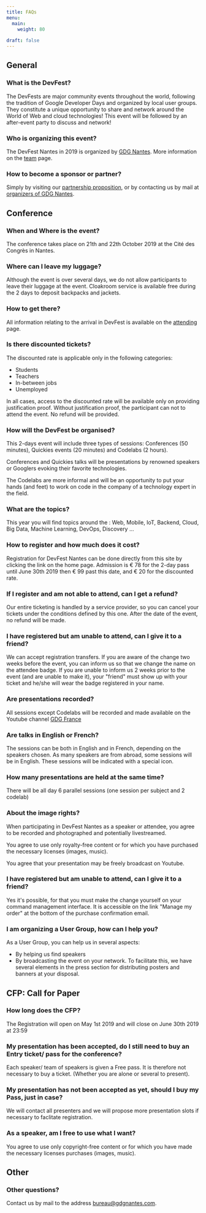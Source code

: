 ```yaml
---
title: FAQs
menu:
  main:
    weight: 80
    
draft: false
---
```


## General

### What is the DevFest?
The DevFests are major community events throughout the world, following the tradition of Google Developer Days and organized by local user groups. They constitute a unique opportunity to share and network around the World of Web and cloud technologies! This event will be followed by an after-event party to discuss and network!

### Who is organizing this event?
The DevFest Nantes in 2019 is organized by <a href='http://gdgnantes.com' target='_blank'>GDG Nantes</a>. More information on the [team](../team/) page.

### How to become a sponsor or partner?
Simply by visiting our <a href='https://drive.google.com/open?id=12jZAT4lXvkswDJcdrki1Re1-qnwyvXed' target='_blank'>partnership proposition</a>, or by contacting us by mail at <a href='mailto:bureau@gdgnantes.com'>organizers of GDG Nantes</a>.


## Conference

### When and Where is the event?
The conference takes place on 21th and 22th October 2019 at the Cité des Congrès in Nantes.

### Where can I leave my luggage?
Although the event is over several days, we do not allow participants to leave their luggage at the event. Cloakroom service is available free during the 2 days to deposit backpacks and jackets.

### How to get there?
All information relating to the arrival in DevFest is available on the [attending](../attending/) page.

### Is there discounted tickets?
The discounted rate is applicable only in the following categories:

 - Students
 - Teachers
 - In-between jobs
 - Unemployed

In all cases, access to the discounted rate will be available only on providing justification proof. Without justification proof, the participant can not to attend the event. No refund will be provided.

### How will the DevFest be organised?
This 2-days event will include three types of sessions: Conferences (50 minutes), Quickies events (20 minutes) and Codelabs (2 hours).

Conferences and Quickies talks will be presentations by renowned speakers or Googlers evoking their favorite technologies.

The Codelabs are more informal and will be an opportunity to put your hands (and feet) to work on code in the company of a technology expert in the field.

### What are the topics?
This year you will find topics around the : Web, Mobile, IoT, Backend, Cloud, Big Data, Machine Learning, DevOps, Discovery ...

### How to register and how much does it cost?
Registration for DevFest Nantes can be done directly from this site by clicking the link on the home page. Admission is € 78 for the 2-day pass until June 30th 2019 then € 99 past this date, and € 20 for the discounted rate.

### If I register and am not able to attend, can I get a refund?
Our entire ticketing is handled by a service provider, so you can cancel your tickets under the conditions defined by this one. After the date of the event, no refund will be made.

### I have registered but am unable to attend, can I give it to a friend?
We can accept registration transfers. If you are aware of the change two weeks before the event, you can inform us so that we change the name on the attendee badge. If you are unable to inform us 2 weeks prior to the event (and are unable to make it), your "friend" must show up with your ticket and he/she will wear the badge registered in your name.

### Are presentations recorded?
All sessions except Codelabs will be recorded and made available on the Youtube channel <a href='http://youtube.com/user/francegdg' target='_blank'>GDG France</a>

### Are talks in English or French?
The sessions can be both in English and in French, depending on the speakers chosen. As many speakers are from abroad, some sessions will be in English. These sessions will be indicated with a special icon.

### How many presentations are held at the same time?
There will be all day 6 parallel sessions (one session per subject and 2 codelab)

### About the image rights?
When participating in DevFest Nantes as a speaker or attendee, you agree to be recorded and photographed and potentially livestreamed.

You agree to use only royalty-free content or for which you have purchased the necessary licenses (images, music).

You agree that your presentation may be freely broadcast on Youtube.

### I have registered but am unable to attend, can I give it to a friend?
Yes it's possible, for that you must make the change yourself on your command management interface. It is accessible on the link "Manage my order" at the bottom of the purchase confirmation email.

### I am organizing a User Group, how can I help you?
As a User Group, you can help us in several aspects:

 - By helping us find speakers
 - By broadcasting the event on your network. To facilitate this, we have several elements in the press section for distributing posters and banners at your disposal.


## CFP: Call for Paper

### How long does the CFP?
The Registration will open on May 1st 2019 and will close on June 30th 2019 at 23:59

### My presentation has been accepted, do I still need to buy an Entry ticket/ pass for the conference?
Each speaker/ team of speakers is given a Free pass. It is therefore not necessary to buy a ticket. (Whether you are alone or several to present).

### My presentation has not been accepted as yet, should I buy my Pass, just in case?
We will contact all presenters and we will propose more presentation slots if necessary to faclitate registration.

### As a speaker, am I free to use what I want?
You agree to use only copyright-free content or for which you have made the necessary licenses purchases (images, music).


## Other

### Other questions?
Contact us by mail to the address <a href="mailto:bureau@gdgnantes.com">bureau@gdgnantes.com</a>.
